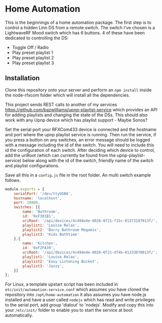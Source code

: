 # Home Automation

This is the beginnings of a home automation package. The first step is to control a hidden Linn DS from a remote switch. The switch I've chosen is a LightwaveRF Mood switch which has 6 buttons. 4 of these have been dedicated to controlling the DS:

* Toggle Off / Radio
* Play preset playlist 1
* Play preset playlist 2
* Play preset playlist 3

## Installation

Clone this repository onto your server and perform an `npm install` inside the node-rfxcom folder which will install all the dependencies. 

This project sends REST calls to another of my services https://github.com/bazwilliams/upnp-playlist-service which provides an API for adding playlists and changing the state of the DSs. This should also work with any Upnp device which has playlist support - Maybe Sonos? 

Set the serial port your RFXCom433 device is connected and the hostname and port where the upnp playlist service is running.
Then run the service, if you press a button on any switches, an error message should be logged with a message including the id of the switch. You will need to include this id the configuration of each switch. After deciding which device to control, add the uriRoot (which can currently be found from the upnp-playlist-service) below along with the id of the switch, friendly name of the switch and playlist configurations. 

Save all this in a `config.js` file in the root folder. An multi switch example follows. 

```javascript
module.exports = {
    serialPort: '/dev/ttyUSB0',
    hostname: 'localhost',
    port: 18080,
    switches: [{
        name: 'Bathroom',
        id: '0xF301B1',
        uriRoot: '/api/devices/4c494e4e-0026-0f21-f15c-01373197013f/',
        playlist1: 'Louise Relax',
        playlist2: 'Barry Bathroom Megamix',
        playlist3: 'Kids Bathtime'
    },{
        name: 'Kitchen',
        id: '0xF2FA39',
        uriRoot: '/api/devices/4c494e4e-0026-0f21-d74b-01333078013f/',
        playlist1: 'Louise Relax',
        playlist2: 'Easy Listening Bucket',
        playlist3: 'Jazzy',
    }]
};
```

For Linux, a template upstart script has been included in `etc/init/automation-service.conf` which assumes you have cloned the repository into `/opt/home-automation` it also assumes you have node.js installed and have a user called `nodejs` which has read and write privileges to the serial port, add group 'dialout' to 'nodejs'. Modify and copy this into your `/etc/init/` folder to enable you to start the service at boot automatically. 
